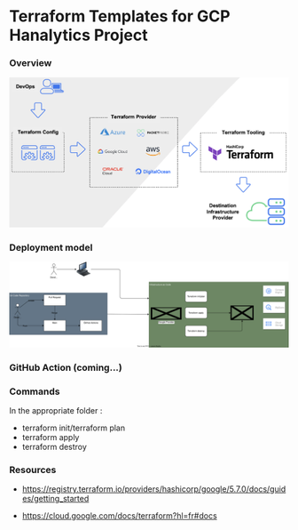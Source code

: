# Terraform Templates for GCP Hanalytics Project

### Overview
![Alt text](image.png)

### Deployment model
![Alt text](deployment.svg)

### GitHub Action (coming...)

### Commands
In the appropriate folder : 
- terraform init/terraform plan
- terraform apply
- terraform destroy 

### Resources

- https://registry.terraform.io/providers/hashicorp/google/5.7.0/docs/guides/getting_started

- https://cloud.google.com/docs/terraform?hl=fr#docs